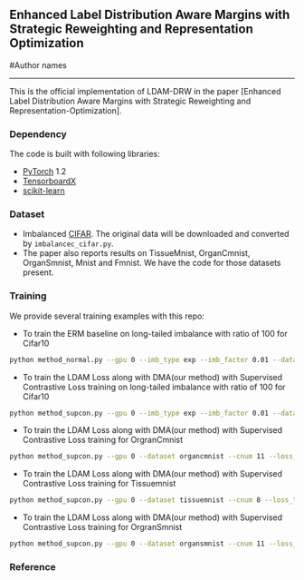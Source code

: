 ## Enhanced Label Distribution Aware Margins with Strategic Reweighting and Representation Optimization
#Author names
_________________

This is the official implementation of LDAM-DRW in the paper [Enhanced Label Distribution Aware Margins with Strategic Reweighting and Representation-Optimization].

### Dependency

The code is built with following libraries:

- [PyTorch](https://pytorch.org/) 1.2
- [TensorboardX](https://github.com/lanpa/tensorboardX)
- [scikit-learn](https://scikit-learn.org/stable/)

### Dataset

- Imbalanced [CIFAR](https://www.cs.toronto.edu/~kriz/cifar.html). The original data will be downloaded and converted by `imbalancec_cifar.py`.
- The paper also reports results on TissueMnist, OrganCmnist, OrganSmnist, Mnist and Fmnist. We have the code for those datasets present.

### Training 

We provide several training examples with this repo:

- To train the ERM baseline on long-tailed imbalance with ratio of 100 for Cifar10

```bash
python method_normal.py --gpu 0 --imb_type exp --imb_factor 0.01 --dataset cifar10 --cnum 10 --loss_type CE --train_rule None
```


- To train the LDAM Loss along with DMA(our method) with Supervised Contrastive Loss training on long-tailed imbalance with ratio of 100 for Cifar10

```bash
python method_supcon.py --gpu 0 --imb_type exp --imb_factor 0.01 --dataset cifar10 --cnum 10 --loss_type LDAM --train_rule DMA
```
- To train the LDAM Loss along with DMA(our method) with Supervised Contrastive Loss training for OrgranCmnist

```bash
python method_supcon.py --gpu 0 --dataset organcmnist --cnum 11 --loss_type LDAM --train_rule DMA
```
- To train the LDAM Loss along with DMA(our method) with Supervised Contrastive Loss training for Tissuemnist

```bash
python method_supcon.py --gpu 0 --dataset tissuemnist --cnum 8 --loss_type LDAM --train_rule DMA
```
- To train the LDAM Loss along with DMA(our method) with Supervised Contrastive Loss training for OrgranSmnist

```bash
python method_supcon.py --gpu 0 --dataset organsmnist --cnum 11 --loss_type LDAM --train_rule DMA
```
### Reference


